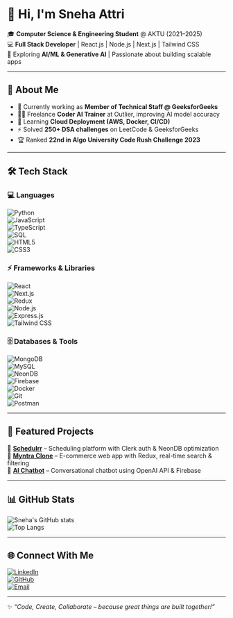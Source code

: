 # 👋 Hi, I'm Sneha Attri  

🎓 **Computer Science & Engineering Student** @ AKTU (2021–2025)  
💻 **Full Stack Developer** | React.js | Node.js | Next.js | Tailwind CSS  
🤖 Exploring **AI/ML & Generative AI** | Passionate about building scalable apps  

---

## 🚀 About Me  
- 🔭 Currently working as **Member of Technical Staff @ GeeksforGeeks**  
- 👩‍💻 Freelance **Coder AI Trainer** at Outlier, improving AI model accuracy  
- 🌱 Learning **Cloud Deployment (AWS, Docker, CI/CD)**  
- ⚡ Solved **250+ DSA challenges** on LeetCode & GeeksforGeeks  
- 🏆 Ranked **22nd in Algo University Code Rush Challenge 2023**  

---

## 🛠️ Tech Stack  

### 💻 Languages  
![Python](https://img.shields.io/badge/Python-3776AB?style=for-the-badge&logo=python&logoColor=white)  
![JavaScript](https://img.shields.io/badge/JavaScript-F7DF1E?style=for-the-badge&logo=javascript&logoColor=black)  
![TypeScript](https://img.shields.io/badge/TypeScript-3178C6?style=for-the-badge&logo=typescript&logoColor=white)  
![SQL](https://img.shields.io/badge/SQL-003B57?style=for-the-badge&logo=database&logoColor=white)  
![HTML5](https://img.shields.io/badge/HTML5-E34F26?style=for-the-badge&logo=html5&logoColor=white)  
![CSS3](https://img.shields.io/badge/CSS3-1572B6?style=for-the-badge&logo=css3&logoColor=white)  

### ⚡ Frameworks & Libraries  
![React](https://img.shields.io/badge/React-20232A?style=for-the-badge&logo=react&logoColor=61DAFB)  
![Next.js](https://img.shields.io/badge/Next.js-000000?style=for-the-badge&logo=nextdotjs&logoColor=white)  
![Redux](https://img.shields.io/badge/Redux-764ABC?style=for-the-badge&logo=redux&logoColor=white)  
![Node.js](https://img.shields.io/badge/Node.js-339933?style=for-the-badge&logo=node.js&logoColor=white)  
![Express.js](https://img.shields.io/badge/Express.js-000000?style=for-the-badge&logo=express&logoColor=white)  
![Tailwind CSS](https://img.shields.io/badge/Tailwind_CSS-38B2AC?style=for-the-badge&logo=tailwind-css&logoColor=white)  

### 🗄️ Databases & Tools  
![MongoDB](https://img.shields.io/badge/MongoDB-47A248?style=for-the-badge&logo=mongodb&logoColor=white)  
![MySQL](https://img.shields.io/badge/MySQL-4479A1?style=for-the-badge&logo=mysql&logoColor=white)  
![NeonDB](https://img.shields.io/badge/NeonDB-008080?style=for-the-badge&logo=postgresql&logoColor=white)  
![Firebase](https://img.shields.io/badge/Firebase-FFCA28?style=for-the-badge&logo=firebase&logoColor=black)  
![Docker](https://img.shields.io/badge/Docker-2496ED?style=for-the-badge&logo=docker&logoColor=white)  
![Git](https://img.shields.io/badge/Git-F05032?style=for-the-badge&logo=git&logoColor=white)  
![Postman](https://img.shields.io/badge/Postman-FF6C37?style=for-the-badge&logo=postman&logoColor=white)  

---

## 📌 Featured Projects  
🔹 [**Schedulrr**](https://github.com/snehaattri10/Schedullr) – Scheduling platform with Clerk auth & NeonDB optimization  
🔹 [**Myntra Clone**](https://github.com/snehaattri10/MYNTRA-CLONE) – E-commerce web app with Redux, real-time search & filtering  
🔹 [**AI Chatbot**](https://github.com/snehaattri10/AI-CHATBOTT) – Conversational chatbot using OpenAI API & Firebase  

---

## 📊 GitHub Stats  

![Sneha's GitHub stats](https://github-readme-stats.vercel.app/api?username=snehaattri10&show_icons=true&theme=tokyonight)  
![Top Langs](https://github-readme-stats.vercel.app/api/top-langs/?username=snehaattri10&layout=compact&theme=tokyonight)  

---

## 🌐 Connect With Me  
[![LinkedIn](https://img.shields.io/badge/LinkedIn-0A66C2?style=for-the-badge&logo=linkedin&logoColor=white)](https://www.linkedin.com/in/sneha-attri/)  
[![GitHub](https://img.shields.io/badge/GitHub-100000?style=for-the-badge&logo=github&logoColor=white)](https://github.com/snehaattri10)  
[![Email](https://img.shields.io/badge/Email-D14836?style=for-the-badge&logo=gmail&logoColor=white)](mailto:snehaattri84@gmail.com)  

---
✨ *“Code, Create, Collaborate – because great things are built together!”*  
